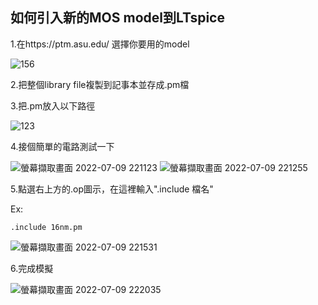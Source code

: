 ## 如何引入新的MOS model到LTspice

1.在https://ptm.asu.edu/  選擇你要用的model

![156](https://user-images.githubusercontent.com/68816726/178109151-7e2dcd11-b0fe-48d1-b2e6-39a2a914b334.png)

2.把整個library  file複製到記事本並存成.pm檔

3.把.pm放入以下路徑

![123](https://user-images.githubusercontent.com/68816726/178109112-9979033c-a507-4e67-95a2-121a5e86fda0.png)

4.接個簡單的電路測試一下

![螢幕擷取畫面 2022-07-09 221123](https://user-images.githubusercontent.com/68816726/178109469-72b0f2f1-5f45-4741-8b44-a8c415635a6e.png)
![螢幕擷取畫面 2022-07-09 221255](https://user-images.githubusercontent.com/68816726/178109519-ae62738b-906e-488a-8ce8-14d0ac6186e5.png)

5.點選右上方的.op圖示，在這裡輸入".include 檔名"

Ex:
```
.include 16nm.pm
```
![螢幕擷取畫面 2022-07-09 221531](https://user-images.githubusercontent.com/68816726/178109731-a3e867a3-392e-47b3-90e9-7baec404923a.png)

6.完成模擬

![螢幕擷取畫面 2022-07-09 222035](https://user-images.githubusercontent.com/68816726/178109821-81c4f0e2-dac2-4373-aff3-66215a378e4b.png)
